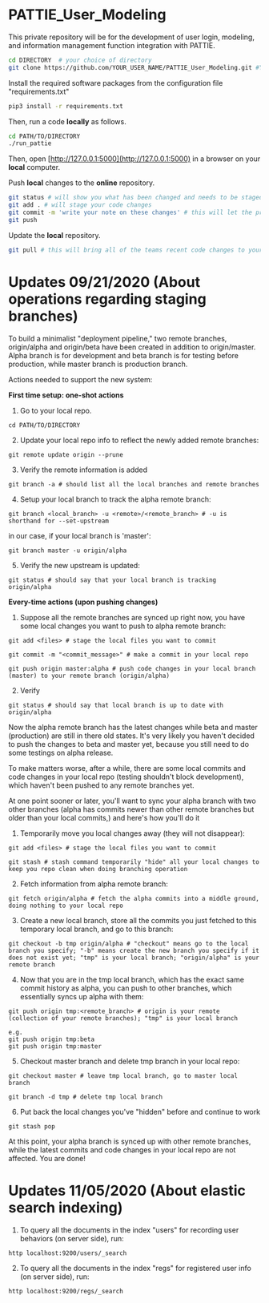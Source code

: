 # PATTIE_User_Modeling
This private repository will be for the development of user login, modeling, and information management function integration with PATTIE.

```bash
cd DIRECTORY  # your choice of directory
git clone https://github.com/YOUR_USER_NAME/PATTIE_User_Modeling.git #You will need to be authorized to access this repository
```

Install the required software packages from the configuration file "requirements.txt"
```bash
pip3 install -r requirements.txt
```

Then, run a code **locally** as follows.

```bash
cd PATH/TO/DIRECTORY
./run_pattie
```

Then, open [http://127.0.0.1:5000](http://127.0.0.1:5000) in a browser on your **local** computer.

Push **local** changes to the **online** repository.
```bash
git status # will show you what has been changed and needs to be staged
git add . # will stage your code changes
git commit -m 'write your note on these changes' # this will let the project manager (Michael) what changes you've made.
git push
```

Update the **local** repository.
```bash
git pull # this will bring all of the teams recent code changes to your machine for further testing
```
# Updates 09/21/2020 (About operations regarding staging branches)

To build a minimalist "deployment pipeline," two remote branches, origin/alpha and origin/beta have been created in addition to origin/master. Alpha branch is for development and beta branch is for testing before production, while master branch is production branch.

Actions needed to support the new system:

**First time setup: one-shot actions**

1. Go to your local repo.

```
cd PATH/TO/DIRECTORY
```

2. Update your local repo info to reflect the newly added remote branches:

```
git remote update origin --prune
```
3. Verify the remote information is added

```
git branch -a # should list all the local branches and remote branches
```
4. Setup your local branch to track the alpha remote branch:

```
git branch <local_branch> -u <remote>/<remote_branch> # -u is shorthand for --set-upstream
```
in our case, if your local branch is 'master':

```
git branch master -u origin/alpha
```

5. Verify the new upstream is updated:

```
git status # should say that your local branch is tracking origin/alpha
```

**Every-time actions (upon pushing changes)**


1. Suppose all the remote branches are synced up right now, you have some local changes you want to push to alpha remote branch:

```
git add <files> # stage the local files you want to commit

git commit -m "<commit_message>" # make a commit in your local repo

git push origin master:alpha # push code changes in your local branch (master) to your remote branch (origin/alpha)
```

2. Verify

```
git status # should say that local branch is up to date with origin/alpha
```

Now the alpha remote branch has the latest changes while beta and master (production) are still in there old states. It's very likely you haven't decided to push the changes to beta and master yet, because you still need to do some testings on alpha release. 

To make matters worse, after a while, there are some local commits and code changes in your local repo (testing shouldn't block development), which haven't been pushed to any remote branches yet. 

At one point sooner or later, you'll want to sync your alpha branch with two other branches (alpha has commits newer than other remote branches but older than your local commits,) and here's how you'll do it

1. Temporarily move you local changes away (they will not disappear):

```
git add <files> # stage the local files you want to commit 

git stash # stash command temporarily "hide" all your local changes to keep you repo clean when doing branching operation
```
2. Fetch information from alpha remote branch:

```
git fetch origin/alpha # fetch the alpha commits into a middle ground, doing nothing to your local repo
```
3. Create a new local branch, store all the commits you just fetched to this temporary local branch, and go to this branch:

```
git checkout -b tmp origin/alpha # "checkout" means go to the local branch you specify; "-b" means create the new branch you specify if it does not exist yet; "tmp" is your local branch; "origin/alpha" is your remote branch
```
4. Now that you are in the tmp local branch, which has the exact same commit history as alpha, you can push to other branches, which essentially syncs up alpha with them:

```
git push origin tmp:<remote_branch> # origin is your remote (collection of your remote branches); "tmp" is your local branch

e.g.
git push origin tmp:beta
git push origin tmp:master
```
5. Checkout master branch and delete tmp branch in your local repo:

```
git checkout master # leave tmp local branch, go to master local branch

git branch -d tmp # delete tmp local branch
```
6. Put back the local changes you've "hidden" before and continue to work

```
git stash pop
```

At this point, your alpha branch is synced up with other remote branches, while the latest commits and code changes in your local repo are not affected. You are done!

# Updates 11/05/2020 (About elastic search indexing)

1. To query all the documents in the index "users" for recording user behaviors (on server side), run:

```
http localhost:9200/users/_search
```
2. To query all the documents in the index "regs" for registered user info (on server side), run:

```
http localhost:9200/regs/_search
```

